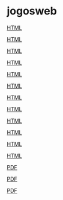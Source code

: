 # jogosweb
[HTML](https://luiscandidohonorio.github.io/jogosweb/atividade1.html) 

[HTML](https://luiscandidohonorio.github.io/jogosweb/atividade_180042_05052020.html)

[HTML](https://luiscandidohonorio.github.io/jogosweb/new1.html)

[HTML](https://luiscandidohonorio.github.io/jogosweb/new2.html)

[HTML](https://luiscandidohonorio.github.io/jogosweb/atividadehelloworld.html)

[HTML](https://luiscandidohonorio.github.io/jogosweb/atividadeconhecimento.html)

[HTML](https://luiscandidohonorio.github.io/jogosweb/atividadeexemplo.html)

[HTML](https://luiscandidohonorio.github.io/jogosweb/atividadejogosdigitais.html)

[HTML](https://luiscandidohonorio.github.io/jogosweb/atividade120520bolinha.html)

[HTML](https://luiscandidohonorio.github.io/jogosweb/cssdesk.html)

[HTML](https://luiscandidohonorio.github.io/jogosweb/cssdesk%20(1).html)

[HTML](https://luiscandidohonorio.github.io/jogosweb/cssdesk%20(2).html)

[PDF](https://luiscandidohonorio.github.io/jogosweb/081112_progr_obj.pdf)

[PDF](https://luiscandidohonorio.github.io/jogosweb/Desenvolvimento%20de%20jogos%203D.pdf)

[PDF](https://luiscandidohonorio.github.io/jogosweb/TMEGA_WertherNeto.pdf)
